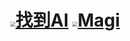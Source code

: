 # [<img src="https://zhaodao.ai/orion/img/logo.e1a5d43.png" style="zoom: 50%;" />找到AI](https://zhaodao.ai/)          [<img src="https://magi.com/assets/icons/apple-touch-icon.png" style="zoom: 50%;" />Magi](https://magi.com/)

















